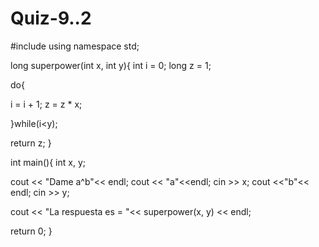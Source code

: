 # Quiz-9..2
#include<iostream>
using namespace std;

long superpower(int x, int y){
int i = 0;
long z = 1;

do{

i = i + 1;
z = z * x;

}while(i<y);

return z;
}

int main(){
int x, y;

cout << "Dame a^b"<< endl;
cout << "a"<<endl;
cin >> x;
cout <<"b"<< endl;
cin >> y;

cout << "La respuesta es = "<< superpower(x, y) << endl;

return 0;
}
